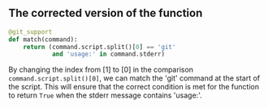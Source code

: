 ## The corrected version of the function

```python
@git_support
def match(command):
    return (command.script.split()[0] == 'git'
            and 'usage:' in command.stderr)
```

By changing the index from [1] to [0] in the comparison `command.script.split()[0]`, we can match the 'git' command at the start of the script. This will ensure that the correct condition is met for the function to return `True` when the stderr message contains 'usage:'.
